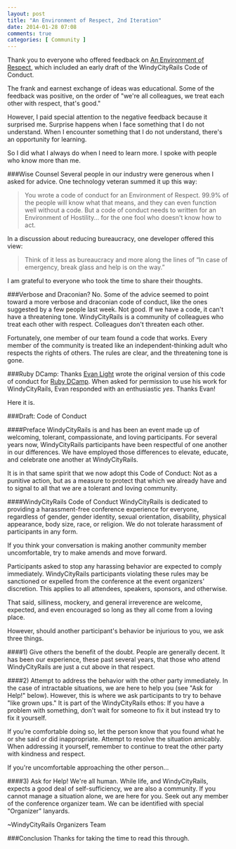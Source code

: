 ```yaml
---
layout: post
title: "An Environment of Respect, 2nd Iteration"
date: 2014-01-28 07:08
comments: true
categories: [ Community ]
---
```

Thank you to everyone who offered feedback on [An Environment of Respect](/blog/2014/01/21/an-environment-of-respect/), which included an early draft of the WindyCityRails Code of Conduct.

The frank and earnest exchange of ideas was educational. Some of the feedback was positive, on the order of "we're all colleagues, we treat each other with respect, that's good."

However, I paid special attention to the negative feedback because it surprised me. Surprise happens when I face something that I do not understand. When I encounter something that I do not understand, there's an opportunity for learning.

So I did what I always do when I need to learn more. I spoke with people who know more than me.
<!--more-->
###Wise Counsel
Several people in our industry were generous when I asked for advice. One technology veteran summed it up this way: 

>You wrote a code of conduct for an Environment of Respect. 99.9% of the people will know what that means, and they can even function well without a code. But a code of conduct needs to written for an Environment of Hostility... for the one fool who doesn't know how to act. 

In a discussion about reducing bureaucracy, one developer offered this view:

>Think of it less as bureaucracy and more along the lines of “In case of emergency, break glass and help is on the way.”


I am grateful to everyone who took the time to share their thoughts.

###Verbose and Draconian? No.
Some of the advice seemed to point toward a more verbose and draconian code of conduct, like the ones suggested by a few people last week. Not good. If we have a code, it can't have a threatening tone. WindyCityRails is a community of colleagues who treat each other with respect. Colleagues don't threaten each other.

Fortunately, one member of our team found a code that works. Every member of the community is treated like an independent-thinking adult who respects the rights of others. The rules are clear, and the threatening tone is gone.

###Ruby DCamp: Thanks
[Evan Light](http://twitter.com/elight) wrote the original version of this code of conduct for [Ruby DCamp](http://rubydcamp.org/). When asked for permission to use his work for WindyCityRails, Evan responded with an enthusiastic _yes_. Thanks Evan!

Here it is.

###Draft: Code of Conduct

####Preface
WindyCityRails is and has been an event made up of welcoming, tolerant, compassionate, and loving participants. For several years now, WindyCityRails participants have been respectful of one another in our differences. We have employed those differences to elevate, educate, and celebrate one another at WindyCityRails.

It is in that same spirit that we now adopt this Code of Conduct: Not as a punitive action, but as a measure to protect that which we already have and to signal to all that we are a tolerant and loving community.

####WindyCityRails Code of Conduct
WindyCityRails is dedicated to providing a harassment-free conference experience for everyone, regardless of gender, gender identity, sexual orientation, disability, physical appearance, body size, race, or religion. We do not tolerate harassment of participants in any form.

If you think your conversation is making another community member uncomfortable, try to make amends and move forward.

Participants asked to stop any harassing behavior are expected to comply immediately. WindyCityRails participants violating these rules may be sanctioned or expelled from the conference at the event organizers' discretion. This applies to all attendees, speakers, sponsors, and otherwise.

That said, silliness, mockery, and general irreverence are welcome, expected, and even encouraged so long as they all come from a loving place.

However, should another participant's behavior be injurious to you, we ask three things.

####1) Give others the benefit of the doubt.
People are generally decent. It has been our experience, these past several years, that those who attend WindyCityRails are just a cut above in that respect.

####2) Attempt to address the behavior with the other party immediately.
In the case of intractable situations, we are here to help you (see "Ask for Help!" below). However, this is where we ask participants to try to behave "like grown ups." It is part of the WindyCityRails ethos: If you have a problem with something, don't wait for someone to fix it but instead try to fix it yourself.

If you’re comfortable doing so, let the person know that you found what he or she said or did inappropriate. Attempt to resolve the situation amicably. When addressing it yourself, remember to continue to treat the other party with kindness and respect.

If you're uncomfortable approaching the other person…

####3) Ask for Help!
We're all human. While life, and WindyCityRails, expects a good deal of self-sufficiency, we are also a community. If you cannot manage a situation alone, we are here for you. Seek out any member of the conference organizer team. We can be identified with special "Organizer" lanyards.

~WindyCityRails Organizers Team


###Conclusion
Thanks for taking the time to read this through. 

